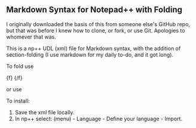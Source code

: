 ## Markdown Syntax for Notepad++ with Folding ##

I originally downloaded the basis of this from someone else's GitHub repo, but that was before I knew how to clone, or fork, or use Git. Apologies to whomever that was.

This is a np++ UDL (xml) file for Markdown syntax, with the addition of section-folding (I use markdown for my daily to-do, and it got long). 

To fold use

{f}
{/f}

or use

<f>
</f>

To install:

1. Save the xml file locally.
2. In np++ select: (menu) - Language - Define your language - Import.
